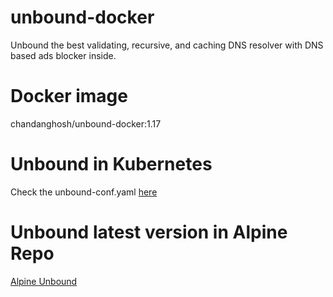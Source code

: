 # unbound-docker
Unbound the best validating, recursive, and caching DNS resolver with DNS based ads blocker inside.


# Docker image
chandanghosh/unbound-docker:1.17

# Unbound in Kubernetes
Check the unbound-conf.yaml [here](https://github.com/ChandanGhosh/blocky-unbound-k3s)

# Unbound latest version in Alpine Repo
[Alpine Unbound](https://pkgs.alpinelinux.org/packages?name=unbound)
